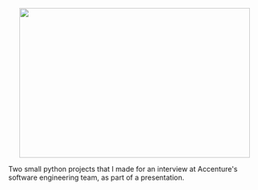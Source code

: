 <p align="center">
  <img width="460" height="300" src="https://github.com/user-attachments/assets/8469354e-00c0-41cc-9a6e-3e49ee68ac61">
</p>

Two small python projects that I made for an interview at Accenture's software engineering team, as part of a presentation.
